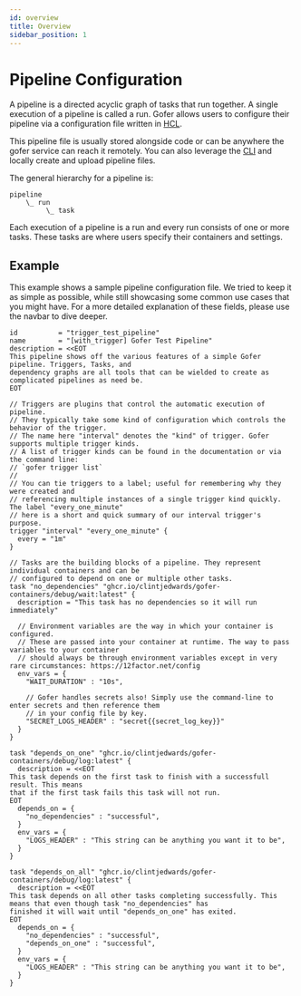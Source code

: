 ```yaml
---
id: overview
title: Overview
sidebar_position: 1
---
```


# Pipeline Configuration

A pipeline is a directed acyclic graph of tasks that run together. A single execution of a pipeline is called a run. Gofer allows users to configure their pipeline via a configuration file written in [HCL](https://github.com/hashicorp/hcl).

This pipeline file is usually stored alongside code or can be anywhere the gofer service can reach it remotely. You can also leverage the [CLI](../cli/gofer) and locally create and upload pipeline files.

The general hierarchy for a pipeline is:

```
pipeline
    \_ run
         \_ task
```

Each execution of a pipeline is a run and every run consists of one or more tasks. These tasks are where users specify their containers and settings.

## Example

This example shows a sample pipeline configuration file. We tried to keep it as simple as possible, while still showcasing some common use cases that you might have. For a more detailed explanation of these fields, please use the navbar to dive deeper.

```hcl
id          = "trigger_test_pipeline"
name        = "[with_trigger] Gofer Test Pipeline"
description = <<EOT
This pipeline shows off the various features of a simple Gofer pipeline. Triggers, Tasks, and
dependency graphs are all tools that can be wielded to create as complicated pipelines as need be.
EOT

// Triggers are plugins that control the automatic execution of pipeline.
// They typically take some kind of configuration which controls the behavior of the trigger.
// The name here "interval" denotes the "kind" of trigger. Gofer supports multiple trigger kinds.
// A list of trigger kinds can be found in the documentation or via the command line:
// `gofer trigger list`
//
// You can tie triggers to a label; useful for remembering why they were created and
// referencing multiple instances of a single trigger kind quickly. The label "every_one_minute"
// here is a short and quick summary of our interval trigger's purpose.
trigger "interval" "every_one_minute" {
  every = "1m"
}

// Tasks are the building blocks of a pipeline. They represent individual containers and can be
// configured to depend on one or multiple other tasks.
task "no_dependencies" "ghcr.io/clintjedwards/gofer-containers/debug/wait:latest" {
  description = "This task has no dependencies so it will run immediately"

  // Environment variables are the way in which your container is configured.
  // These are passed into your container at runtime. The way to pass variables to your container
  // should always be through environment variables except in very rare circumstances: https://12factor.net/config
  env_vars = {
    "WAIT_DURATION" : "10s",

    // Gofer handles secrets also! Simply use the command-line to enter secrets and then reference them
    // in your config file by key.
    "SECRET_LOGS_HEADER" : "secret{{secret_log_key}}"
  }
}

task "depends_on_one" "ghcr.io/clintjedwards/gofer-containers/debug/log:latest" {
  description = <<EOT
This task depends on the first task to finish with a successfull result. This means
that if the first task fails this task will not run.
EOT
  depends_on = {
    "no_dependencies" : "successful",
  }
  env_vars = {
    "LOGS_HEADER" : "This string can be anything you want it to be",
  }
}

task "depends_on_all" "ghcr.io/clintjedwards/gofer-containers/debug/log:latest" {
  description = <<EOT
This task depends on all other tasks completing successfully. This means that even though task "no_dependencies" has
finished it will wait until "depends_on_one" has exited.
EOT
  depends_on = {
    "no_dependencies" : "successful",
    "depends_on_one" : "successful",
  }
  env_vars = {
    "LOGS_HEADER" : "This string can be anything you want it to be",
  }
}
```
